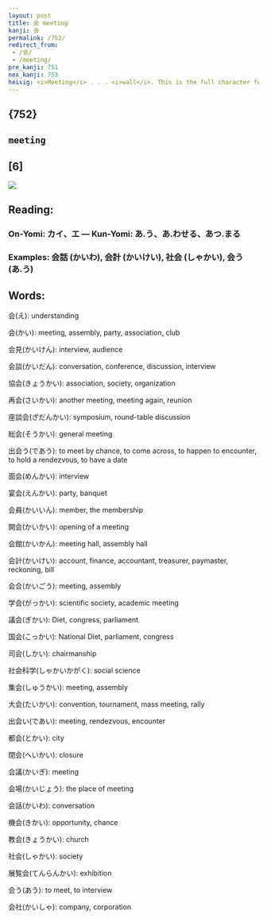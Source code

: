 ```yaml
---
layout: post
title: 会 meeting
kanji: 会
permalink: /752/
redirect_from:
 - /会/
 - /meeting/
pre_kanji: 751
nex_kanji: 753
heisig: <i>Meeting</i> . . . <i>wall</i>. This is the full character for <b>meeting</b>, from which the abbreviated primitive that we met back in lesson 12 gets its name.
---
```


## {752}

## `meeting`

## [6]

<div class="stroke"><img src="E4BC9A.png" /></div>

## Reading:

### On-Yomi: カイ、エ &mdash; Kun-Yomi: あ.う、あ.わせる、あつ.まる

### Examples: 会話 (かいわ), 会計 (かいけい), 社会 (しゃかい), 会う (あ.う)

## Words:

会(え): understanding

会(かい): meeting, assembly, party, association, club

会見(かいけん): interview, audience

会談(かいだん): conversation, conference, discussion, interview

協会(きょうかい): association, society, organization

再会(さいかい): another meeting, meeting again, reunion

座談会(ざだんかい): symposium, round-table discussion

総会(そうかい): general meeting

出会う(であう): to meet by chance, to come across, to happen to encounter, to hold a rendezvous, to have a date

面会(めんかい): interview

宴会(えんかい): party, banquet

会員(かいいん): member, the membership

開会(かいかい): opening of a meeting

会館(かいかん): meeting hall, assembly hall

会計(かいけい): account, finance, accountant, treasurer, paymaster, reckoning, bill

会合(かいごう): meeting, assembly

学会(がっかい): scientific society, academic meeting

議会(ぎかい): Diet, congress, parliament

国会(こっかい): National Diet, parliament, congress

司会(しかい): chairmanship

社会科学(しゃかいかがく): social science

集会(しゅうかい): meeting, assembly

大会(たいかい): convention, tournament, mass meeting, rally

出会い(であい): meeting, rendezvous, encounter

都会(とかい): city

閉会(へいかい): closure

会議(かいぎ): meeting

会場(かいじょう): the place of meeting

会話(かいわ): conversation

機会(きかい): opportunity, chance

教会(きょうかい): church

社会(しゃかい): society

展覧会(てんらんかい): exhibition

会う(あう): to meet, to interview

会社(かいしゃ): company, corporation
